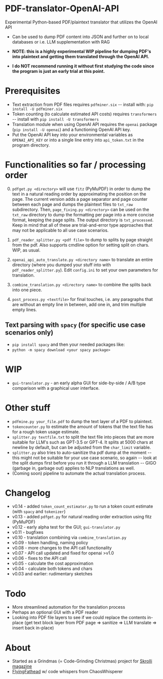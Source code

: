# PDF-translator-OpenAI-API
Experimental Python-based PDF/plaintext translator that utilizes the OpenAI API

- Can be used to dump PDF content into JSON and further on to local databases or i.e. LLM supplementation with RAG

- **NOTE: this is a highly experimental WIP pipeline for dumping PDF's into plaintext and getting them translated through the OpenAI API.**

- **I do NOT recommend running it without first studying the code since the program is just an early trial at this point.**

# Prerequisites
- Text extraction from PDF files requires `pdfminer.six` -- install with: `pip install -U pdfminer.six`
- Token counting (to calculate estimated API costs) requires `transformers` -- install with `pip install -U transformers`
- Translation module when using OpenAI API requires the `openai` package (`pip install -U openai`) and a functioning OpenAI API key.
- Put the OpenAI API key into your environmental variables as `OPENAI_API_KEY` or into a single line entry into `api_token.txt` in the program directory.

# Functionalities so far / processing order

0) `pdfget.py <directory>` will use `fitz` (PyMuPDF) in order to dump the text in a natural reading order by approximating the position on the page. The current version adds a page separator and page counter between each page and dumps the plaintext files to `txt_raw` subdirectory. Then, `page_fixing.py <directory>` can be used on the `txt_raw` directory to dump the formatting per page into a more concise format, keeping the page splits. The output directory is `txt_processed`. Keep in mind that all of these are trial-and-error type approaches that may not be applicable to all use case scenarios.

1) `pdf_reader_splitter.py <pdf file>` to dump to splits by page straight from the pdf. Also supports cmdline option for setting split on chars. WIP, as usual.
2) `openai_api_auto_translate.py <directory name>` to translate an entire directory (where you dumped your stuff into with `pdf_reader_splitter.py`). Edit `config.ini` to set your own parameters for translation.
3) `combine_translation.py <directory name>` to combine the splits back into one piece.
4) `post_process.py <textfile>` for final touches, i.e. any paragraphs that are without an empty line in between, add one in, and trim multiple empty lines.

## Text parsing with `spacy` (for specific use case scenarios only)
- `pip install spacy` and then your needed packages like:
- `python -m spacy download <your spacy package>`

# WIP
- `gui-translator.py` - an early alpha GUI for side-by-side / A/B type comparison with a graphical user interface.

# Other stuff

- `pdfmine.py your_file.pdf` to dump the text layer of a PDF to plaintext.
- `tokencounter.py` to estimate the amount of tokens that the text file has for a rough token usage estimate.
- `splitter.py textfile.txt` to split the text file into pieces that are more suitable for LLM's such as GPT-3.5 or GPT-4. It splits at 5000 chars at newline by default, but can be adjusted from the `char_limit` variable.
- `splitter.py` also tries to auto-sanitize tha pdf dump at the moment -- this might not be suitable for your use case scenario, so again -- look at the split dumps first before you run it through a LLM translation -- GIGO (garbage in, garbage out) applies to NLP translations as well.
- (Coming soon) pipeline to automate the actual translation process.

# Changelog
- v0.14 - added `token_count_estimator.py` to run a token count estimate (with `spacy` and `tokenizer`)
- v0.13 - added `pdfget.py` for natural reading order extraction using fitz (PyMuPDF)
- v0.12 - early alpha test for the GUI; `gui-translator.py`
- v0.11 - bugfixes
- v0.10 - translation combining via `combine_translation.py`
- v0.09 - token handling, naming policy
- v0.08 - more changes to the API call functionality
- v0.07 - API call updated and fixed for openai >v1.0
- v0.06 - fixes to the API call
- v0.05 - calculate the cost approximation
- v0.04 - calculate both tokens and chars
- v0.03 and earlier: rudimentary sketches

# Todo
- More streamlined automation for the translation process
- Perhaps an optional GUI with a PDF reader
- Looking into PDF file layers to see if we could replace the contents in-place (get text block layer from PDF page => sanitize => LLM translate => insert back in-place)

# About

- Started as a Grindmas (= Code-Grinding Christmas) project for [Skrolli magazine](https://skrolli.fi)
- [FlyingFathead](https://github.com/FlyingFathead) w/ code whispers from ChaosWhisperer
